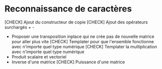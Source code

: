 Reconnaissance de caractères
============================

 [CHECK] Ajout du constructeur de copie
 [CHECK] Ajout des opérateurs surchargés + -
 - Proposer une transposition inplace qui ne crée pas de nouvelle matrice pour aller plus vite
 [CHECK] Templater pour que l'ensemble fonctionne avec n'importe quel type numérique
 [CHECK] Templater la multiplication avec n'importe quel type numérique
 - Produit scalaire et vectoriel
 - Inverse d'une matrice
 [CHECK] Puissance d'une matrice